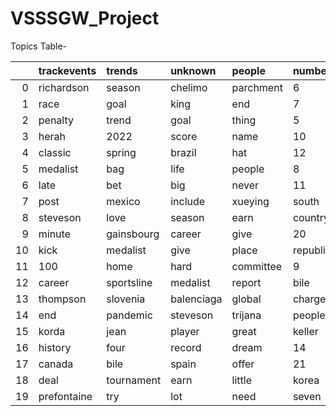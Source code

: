 # VSSSGW_Project

Topics Table-

|    | trackevents   | trends     | unknown    | people    | numbers   | stats      | fencing      | fashionweek   | musicfashion   | gymnastic   | running   | winners     | dateandtime   |
|---:|:--------------|:-----------|:-----------|:----------|:----------|:-----------|:-------------|:--------------|:---------------|:------------|:----------|:------------|:--------------|
|  0 | richardson    | season     | chelimo    | parchment | 6         | slovenia   | 2022         | chanel        | nâ€™t          | paralympic  | seidel    | mclaughlin  | much          |
|  1 | race          | goal       | king       | end       | 7         | sportsline | coach        | jawad         | hat            | history     | marathon  | steveson    | storey        |
|  2 | penalty       | trend      | goal       | thing     | 5         | prediction | spring       | pair          | airpod         | andrejczyk  | set       | percent     | spain         |
|  3 | herah         | 2022       | score      | name      | 10        | tournament | leach        | dress         | headphone      | afghanistan | double    | medalist    | race          |
|  4 | classic       | spring     | brazil     | hat       | 12        | percent    | anderson     | paralympic    | dress          | country     | country   | bile        | july          |
|  5 | medalist      | bag        | life       | people    | 8         | high       | bring        | red           | director       | work        | third     | chelimo     | history       |
|  6 | late          | bet        | big        | never     | 11        | side       | foil         | house         | love           | dress       | ross      | record      | four          |
|  7 | post          | mexico     | include    | xueying   | south     | king       | designer     | never         | harris         | never       | even      | hat         | bet           |
|  8 | steveson      | love       | season     | earn      | country   | big        | we           | week          | wire           | vogue       | 12        | balance     | set           |
|  9 | minute        | gainsbourg | career     | give      | 20        | trend      | boutique     | put           | vogue          | 2016        | mazdzer   | race        | paralympic    |
| 10 | kick          | medalist   | give       | place     | republic  | spain      | life         | paris         | aldridge       | even        | dress     | sportsline  | coach         |
| 11 | 100           | home       | hard       | committee | 9         | bag        | work         | add           | model          | female      | medalist  | 2016        | late          |
| 12 | career        | sportsline | medalist   | report    | bile      | share      | country      | around        | thing          | part        | history   | tournament  | aug           |
| 13 | thompson      | slovenia   | balenciaga | global    | charge    | average    | dame         | stewart       | â€™            | still       | rebound   | 8           | mexico        |
| 14 | end           | pandemic   | steveson   | trijana   | people    | assist     | rank         | â€™           | piece          | committee   | tell      | home        | south         |
| 15 | korda         | jean       | player     | great     | keller    | bet        | 2016         | pentathlon    | set            | tell        | love      | big         | week          |
| 16 | history       | four       | record     | dream     | 14        | total      | vogue        | friend        | bring          | six         | straight  | view        | include       |
| 17 | canada        | bile       | spain      | offer     | 21        | count      | notre        | side          | talk           | much        | 10        | part        | friday        |
| 18 | deal          | tournament | earn       | little    | korea     | nine       | fencing      | much          | many           | stylist     | place     | face        | place         |
| 19 | prefontaine   | try        | lot        | need      | seven     | offensive  | championship |               | michael        | four        | race      | competition | republic      |
